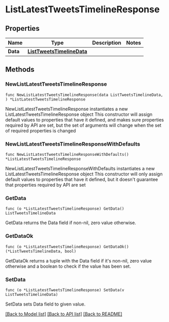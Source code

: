 # ListLatestTweetsTimelineResponse

## Properties

Name | Type | Description | Notes
------------ | ------------- | ------------- | -------------
**Data** | [**ListTweetsTimelineData**](ListTweetsTimelineData.md) |  | 

## Methods

### NewListLatestTweetsTimelineResponse

`func NewListLatestTweetsTimelineResponse(data ListTweetsTimelineData, ) *ListLatestTweetsTimelineResponse`

NewListLatestTweetsTimelineResponse instantiates a new ListLatestTweetsTimelineResponse object
This constructor will assign default values to properties that have it defined,
and makes sure properties required by API are set, but the set of arguments
will change when the set of required properties is changed

### NewListLatestTweetsTimelineResponseWithDefaults

`func NewListLatestTweetsTimelineResponseWithDefaults() *ListLatestTweetsTimelineResponse`

NewListLatestTweetsTimelineResponseWithDefaults instantiates a new ListLatestTweetsTimelineResponse object
This constructor will only assign default values to properties that have it defined,
but it doesn't guarantee that properties required by API are set

### GetData

`func (o *ListLatestTweetsTimelineResponse) GetData() ListTweetsTimelineData`

GetData returns the Data field if non-nil, zero value otherwise.

### GetDataOk

`func (o *ListLatestTweetsTimelineResponse) GetDataOk() (*ListTweetsTimelineData, bool)`

GetDataOk returns a tuple with the Data field if it's non-nil, zero value otherwise
and a boolean to check if the value has been set.

### SetData

`func (o *ListLatestTweetsTimelineResponse) SetData(v ListTweetsTimelineData)`

SetData sets Data field to given value.



[[Back to Model list]](../README.md#documentation-for-models) [[Back to API list]](../README.md#documentation-for-api-endpoints) [[Back to README]](../README.md)


